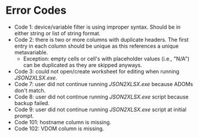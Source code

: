 # Error Codes
* Code 1: device/variable filter is using improper syntax.  Should be in either string or list of string format.
* Code 2: there is two or more columns with duplicate headers.  The first entry in each column should be unique as this
references a unique metavariable.
    * Exception: empty cells or cell's with placeholder values (i.e., "N/A") can
    be duplicated as they are skipped anyways.
* Code 3: could not open/create worksheet for editing when running *JSON2XLSX.exe*. 
* Code 7: user did not continue running *JSON2XLSX.exe* because ADOMs don't match.
* Code 8: user did not continue running *JSON2XLSX.exe* script because backup failed.
* Code 9: user did not continue running *JSON2XLSX.exe* script at initial prompt.
* Code 101: hostname column is missing.
* Code 102: VDOM column is missing.  
